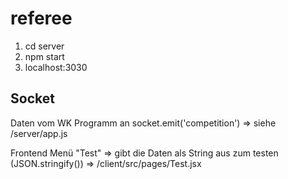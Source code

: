 # referee
1. cd server
2. npm start
3. localhost:3030

## Socket

Daten vom WK Programm an socket.emit('competition') => siehe /server/app.js

Frontend Menü "Test" => gibt die Daten als String aus zum testen (JSON.stringify()) => /client/src/pages/Test.jsx 
